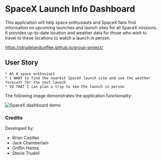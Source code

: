 # SpaceX Launch Info Dashboard

This application will help space enthusiasts and SpaceX fans find information on upcoming launches and launch sites for all SpaceX missions. It provides up-to-date location and weather data for those who wish to travel to these locations to watch a launch in person.

https://strudelandcoffee.github.io/group-project/

## User Story

```
* AS A space enthusiast
* I WANT to find the nearest SpaceX launch site and see the weather forecast for the next launch
* SO THAT I can plan a trip to see the launch in person
```

The following image demonstrates the application functionality:

![SpaceX dashboard demo](./assets/img/screencap-demo.png)

### Credits

Developed by:

* Brian Casillas
* Jack Chamberlain
* Griffin Hanna
* Stevie Trudell